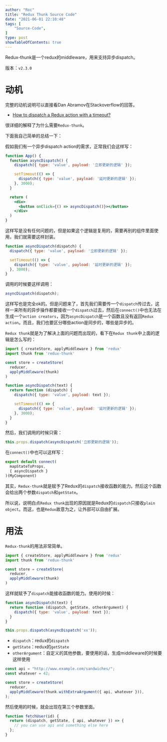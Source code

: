 ```yaml
---
author: "Roc"
title: "Redux Thunk Source Code"
date: "2021-06-01 22:10:48"
tags: [
    "Source-Code",
]
type: post
showTableOfContents: true
---
```


Redux-thunk是一个redux的middleware，用来支持异步dispatch。

版本：`v2.3.0`

<!--more-->

# 动机

完整的动机说明可以直接看Dan Abramov在Stackoverflow的回答。

- [How to dispatch a Redux action with a timeout?](https://stackoverflow.com/questions/35411423/how-to-dispatch-a-redux-action-with-a-timeout/35415559#35415559)

很详细的解释了为什么需要`Redux-thunk`。

下面我自己简单的总结一下：

假如我们有一个异步dispatch action的需求，正常我们会这样写：

```jsx
function App() {
  function asyncDispatch() {
    dispatch({ type: 'value', payload: '立即更新的逻辑' });

    setTimeout(() => {
      dispatch({ type: 'value', payload: '延时更新的逻辑' });
    }, 3000);
  }

  return (
    <div>
      <button onClick={() => asyncDispatch()}></button>
    </div>
  )
}
```

这样写是没有任何问题的，但是如果这个逻辑是复用的，需要再别的组件里面使用，我们就需要这样封装。

```js
function asyncDispatch(dispatch) {
  dispatch({ type: 'value', payload: '立即更新的逻辑' });

  setTimeout(() => {
    dispatch({ type: 'value', payload: '延时更新的逻辑' });
  }, 3000);
}
```

调用的时候要这样调用：

```jsx
asyncDispatch(dispatch);
```

这样写也是完全ok的。但是问题来了，首先我们需要传一个`dispatch`传过去，这样一来所有的异步操作都要接收一个`dispatch`过去，然后在`connect()`中也无法在生成一个`action creators`，因为`asyncDispatch`是一个函数且没有返回`Redux action`。而且，我们也要区分哪些action是同步的，哪些是异步的。

`Redux thunk`就是为了解决上面的问题而出现的，看下在`Redux thunk`中上面的逻辑是怎么写的：

```js
import { createStore, applyMiddleware } from 'redux'
import thunk from 'redux-thunk'

const store = createStore(
  reducer,
  applyMiddleware(thunk)
)
```

```js
function asyncDispatch(text) {
  return function (dispatch) {
    dispatch({ type: 'value', payload: text });

    setTimeout(() => {
      dispatch({ type: 'value', payload: '延时更新的逻辑' });
    }, 3000);
  }
}
```

然后，我们调用的时候只需：

```js
this.props.dispatch(asyncDispatch('立即更新的逻辑'));
```

在`connect()`中也可以这样写：

```jsx
export default connect(
  mapStateToProps,
  { asyncDispatch }
)(MyComponent)
```

其实，`Redux-thunk`就是赋予了Redux的`dispatch`接收函数的能力。然后这个函数会给出两个参数`dispatch`和`getState`。

所以说，说明白点`Redux thunk`出现的原因就是Redux的`dispatch`只接收`plain object`。而这，也是`Redux`故意为之，让外部可以自由扩展。

# 用法

`Redux-thunk`的用法非常简单。

```js
import { createStore, applyMiddleware } from 'redux'
import thunk from 'redux-thunk'

const store = createStore(
  reducer,
  applyMiddleware(thunk)
)
```

这样就赋予了`dispatch`能接收函数的能力。使用的时候：

```js
function asyncDispatch(text) {
  return function (dispatch, getState, otherArgument) {
    dispatch({ type: 'value', payload: text });
  }
}

this.props.dispatch(asyncDispatch('xx'));
```

- `dispatch`：redux的`dispatch`
- `getState`：redux的`getState`
- `otherArgument`：自定义的其他参数，要使用的话，生成middleware的时候要这样使用

```js
const api = "http://www.example.com/sandwiches/";
const whatever = 42;

const store = createStore(
  reducer,
  applyMiddleware(thunk.withExtraArgument({ api, whatever })),
);
```

然后使用的时候，就会出现在第三个参数里面。

```js
function fetchUser(id) {
  return (dispatch, getState, { api, whatever }) => {
    // you can use api and something else here
  };
}
```
